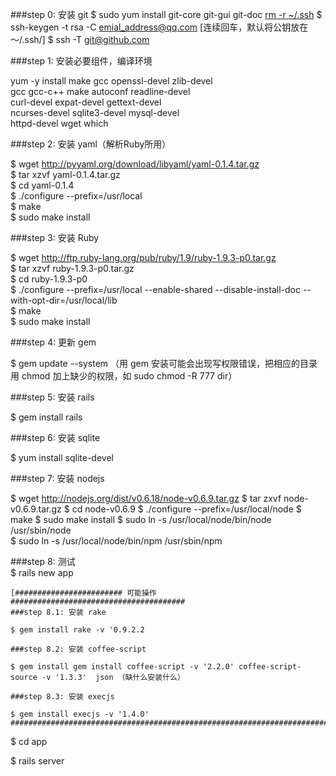 ###step 0: 安装 git
  $ sudo yum install git-core git-gui git-doc
  [rm -r ~/.ssh](或者备份)
  $ ssh-keygen -t rsa -C emial_address@qq.com
  [连续回车，默认将公钥放在～/.ssh/]
  $ ssh -T git@github.com

###step 1: 安装必要组件，编译环境

yum -y install make gcc openssl-devel zlib-devel         
               gcc gcc-c++ make autoconf readline-devel  
               curl-devel expat-devel gettext-devel      
               ncurses-devel sqlite3-devel mysql-devel   
               httpd-devel wget which

###step 2: 安装 yaml（解析Ruby所用）

$ wget http://pyyaml.org/download/libyaml/yaml-0.1.4.tar.gz  
$ tar xzvf yaml-0.1.4.tar.gz  
$ cd yaml-0.1.4  
$ ./configure --prefix=/usr/local  
$ make  
$ sudo make install  

###step 3: 安装 Ruby

$ wget http://ftp.ruby-lang.org/pub/ruby/1.9/ruby-1.9.3-p0.tar.gz  
$ tar xzvf ruby-1.9.3-p0.tar.gz  
$ cd ruby-1.9.3-p0  
$ ./configure --prefix=/usr/local --enable-shared --disable-install-doc --with-opt-dir=/usr/local/lib  
$ make  
$ sudo make install  

###step 4: 更新 gem

$ gem update --system 
（用 gem 安装可能会出现写权限错误，把相应的目录用 chmod 加上缺少的权限，如 sudo chmod -R 777 dir）

###step 5: 安装 rails

$ gem install rails

###step 6: 安装 sqlite

$ yum install sqlite-devel

###step 7: 安装 nodejs

$ wget http://nodejs.org/dist/v0.6.18/node-v0.6.9.tar.gz
$ tar zxvf node-v0.6.9.tar.gz
$ cd node-v0.6.9
$ ./configure --prefix=/usr/local/node
$ make 
$ sudo make install
$ sudo ln -s   /usr/local/node/bin/node  /usr/sbin/node  
$ sudo ln -s   /usr/local/node/bin/npm  /usr/sbin/npm

###step 8: 测试  
$ rails new app

	[######################## 可能操作 #######################################
	###step 8.1: 安装 rake

	$ gem install rake -v '0.9.2.2

	###step 8.2: 安装 coffee-script

	$ gem install gem install coffee-script -v '2.2.0' coffee-script-source -v '1.3.3'  json （缺什么安装什么）

	###step 8.3: 安装 execjs

	$ gem install execjs -v '1.4.0'
	###############################################################################]

$ cd app  

$ rails server
